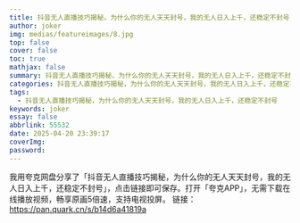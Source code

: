 ```yaml
---
title: 抖音无人直播技巧揭秘，为什么你的无人天天封号，我的无人日入上千，还稳定不封号
author: joker
img: medias/featureimages/8.jpg
top: false
cover: false
toc: true
mathjax: false
summary: 抖音无人直播技巧揭秘，为什么你的无人天天封号，我的无人日入上千，还稳定不封号
categories: 抖音无人直播技巧揭秘，为什么你的无人天天封号，我的无人日入上千，还稳定不封号
tags:
  - 抖音无人直播技巧揭秘，为什么你的无人天天封号，我的无人日入上千，还稳定不封号
keywords: joker
essay: false
abbrlink: 55532
date: 2025-04-20 23:39:17
coverImg:
password:
---
```


我用夸克网盘分享了「抖音无人直播技巧揭秘，为什么你的无人天天封号，我的无人日入上千，还稳定不封号」，点击链接即可保存。打开「夸克APP」，无需下载在线播放视频，畅享原画5倍速，支持电视投屏。
链接：https://pan.quark.cn/s/b14d6a41819a
